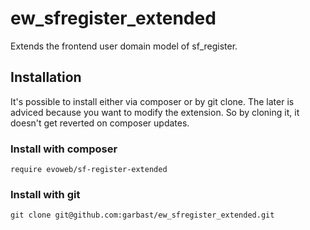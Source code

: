 ew_sfregister_extended
======================

Extends the frontend user domain model of sf_register.

## Installation

It's possible to install either via composer or by git clone.
The later is adviced because you want to modify the extension.
So by cloning it, it doesn't get reverted on composer updates.

### Install with composer 

`require evoweb/sf-register-extended`

### Install with git

`git clone git@github.com:garbast/ew_sfregister_extended.git`

